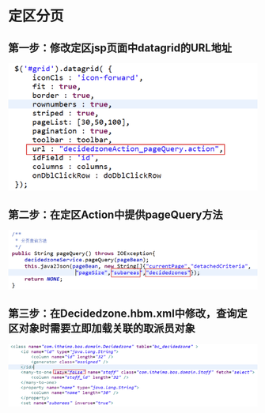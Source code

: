 # 定区分页

## 第一步：修改定区jsp页面中datagrid的URL地址

![](../../../../.gitbook/assets/image%20%28236%29.png)

## 第二步：在定区Action中提供pageQuery方法

![](../../../../.gitbook/assets/image%20%28118%29.png)

## 第三步：在Decidedzone.hbm.xml中修改，查询定区对象时需要立即加载关联的取派员对象

![](../../../../.gitbook/assets/image%20%2823%29.png)

